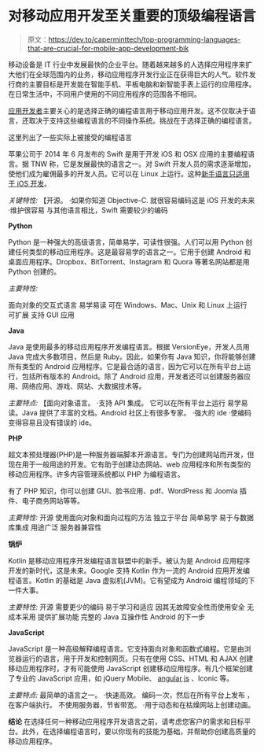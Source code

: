 # 对移动应用开发至关重要的顶级编程语言

> 原文：<https://dev.to/caperminttech/top-programming-languages-that-are-crucial-for-mobile-app-development-bik>

移动设备是 IT 行业中发展最快的企业平台。随着越来越多的人选择应用程序来扩大他们在全球范围内的业务，移动应用程序开发行业正在获得巨大的人气。软件发行商的主要目标是开发能在智能手机、平板电脑和新智能手表上运行的应用程序。在日常生活中，不同用户使用的不同应用程序的范围各不相同。

[应用开发者](https://www.capermint.com/app-developers-india/)主要关心的是选择正确的编程语言用于移动应用开发。这不仅取决于语言，还取决于支持这些编程语言的不同操作系统。挑战在于选择正确的编程语言。

这里列出了一些实际上被接受的编程语言

苹果公司于 2014 年 6 月发布的 Swift 是用于开发 iOS 和 OSX 应用的主要编程语言。据 TNW 称，它是发展最快的语言之一。对 Swift 开发人员的需求逐渐增加，使他们成为雇佣最多的开发人员。它可以在 Linux 上运行。这种[新手语言只适用于 iOS 开发](https://www.cso.com.au/blog/cso-bloggers/2017/09/07/ios-app-development-3-upcoming-realities-developers-need-to-be-aware-of/)。

*关键特性:*
【开源。
·如果你知道 Objective-C.
就很容易编码这是 iOS 开发的未来
·维护很容易
与其他语言相比，Swift 需要较少的编码

**Python**

Python 是一种强大的高级语言，简单易学，可读性很强。人们可以用 Python 创建任何类型的移动应用程序。这是最容易学的语言之一。它用于创建 Android 和桌面应用程序。Dropbox、BitTorrent、Instagram 和 Quora 等著名网站都是用 Python 创建的。

*主要特性:*

面向对象的交互式语言
易学易读
可在 Windows、Mac、Unix 和 Linux 上运行
可扩展
支持 GUI 应用

**Java**

Java 是使用最多的移动应用程序开发编程语言。根据 VersionEye，开发人员用 Java 完成大多数项目，然后是 Ruby。因此，如果你有 Java 知识，你将能够创建所有类型的 Android 应用程序。它是最合适的语言，因为它可以在所有平台上运行，包括所有版本的 Android。除了 Android 应用，开发者还可以创建服务器应用、网络应用、游戏、网站、大数据技术等。

*主要特点:*
【面向对象语言。
·支持 API 集成。
它可以在所有平台上运行
易学易读。Java 提供了丰富的文档。Android 社区上有很多专家。
·强大的 ide
·使编码变得容易且没有错误的 ide。

**PHP**

超文本预处理器(PHP)是一种服务器端脚本开源语言。专门为创建网站而开发，但现在用于一般用途的开发。它有助于创建动态网站、web 应用程序和所有类型的移动应用程序。许多内容管理系统都以 PHP 为编程语言。

有了 PHP 知识，你可以创建 GUI、脸书应用、pdf、WordPress 和 Joomla 插件、电子商务网站等等。

*主要特性:*
开源
使用面向对象和面向过程的方法
独立于平台
简单易学
易于与数据库集成
用途广泛
服务器兼容性

**锅炉**

Kotlin 是移动应用程序开发编程语言联盟中的新手。被认为是 Android 应用程序开发的新时代，这是未来。Google 支持 Kotlin 作为一流的 Android 应用开发编程语言。Kotlin 的基础是 Java 虚拟机(JVM)。它有望成为 Android 编程领域的下一件大事。

*主要特性:*
开源
需要更少的编码
易于学习和适应
因其无故障安全性而使用安全
无成本采用
提供扩展功能
完整的 Java 互操作性
Android 的下一步

**JavaScript**

JavaScript 是一种高级解释编程语言。它支持面向对象和函数式编程。它是由浏览器运行的语言，用于开发和控制网页。只有在使用 CSS、HTML 和 AJAX 创建移动应用程序时，才有可能使用 JavaScript 创建移动应用程序。有几个框架创建了专业的 JavaScript 应用，如 jQuery Mobile、 [angular js](https://www.indianappdevelopers.com/blog/angularjs-best-framework-mobile-application-development/) 、Iconic 等。

*主要特点:*
最简单的语言之一。
·快速高效。
编码一次，然后在所有平台上发布
，在客户端执行。
不使用服务器，节省带宽。
·用于动态和在枯燥网站上创建动画。

**结论**
在选择任何一种移动应用程序开发语言之前，请考虑您客户的需求和目标平台。此外，在选择编程语言时，要以你现有的技能为基础，并帮助你创建高质量的移动应用程序。